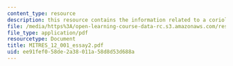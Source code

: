 ```yaml
---
content_type: resource
description: this resource contains the information related to a coriolis tutorial.
file: /media/https%3A/open-learning-course-data-rc.s3.amazonaws.com/res-12-001-topics-in-fluid-dynamics-spring-2010/ee91fef058de2a38011a58d8d53d688a_MITRES_12_001_essay2.pdf
file_type: application/pdf
resourcetype: Document
title: MITRES_12_001_essay2.pdf
uid: ee91fef0-58de-2a38-011a-58d8d53d688a
---
```

